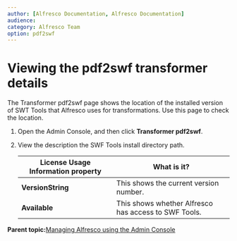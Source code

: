 ```yaml
---
author: [Alfresco Documentation, Alfresco Documentation]
audience: 
category: Alfresco Team
option: pdf2swf
---
```


# Viewing the pdf2swf transformer details

The Transformer pdf2swf page shows the location of the installed version of SWT Tools that Alfresco uses for transformations. Use this page to check the location.

1.  Open the Admin Console, and then click **Transformer pdf2swf**.

2.  View the description the SWF Tools install directory path.

    |License Usage Information property|What is it?|
    |----------------------------------|-----------|
    |**VersionString**|This shows the current version number.|
    |**Available**|This shows whether Alfresco has access to SWF Tools.|


**Parent topic:**[Managing Alfresco using the Admin Console](../concepts/at-adminconsole.md)


